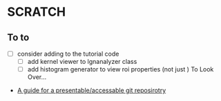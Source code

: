 
# SCRATCH 
## To to
- [ ] consider adding to the tutorial  code 
    - [ ] add kernel viewer to lgnanalyzer class 
    - [ ] add histogram generator to view roi properties (not just )
To Look Over...
 - [A guide  for a presentable/accessable git reposirotry](https://www.dataquest.io/blog/how-to-share-data-science-portfolio/) 






